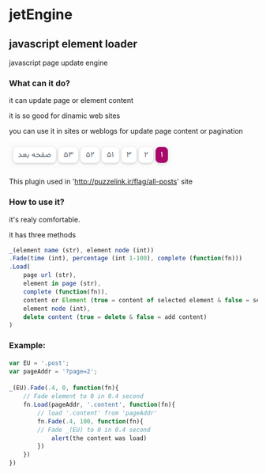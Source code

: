 # jetEngine
## javascript element loader
 javascript page update engine

### What can it do?
it can update page or element content

it is so good for dinamic web sites

you can use it in sites or weblogs for update page content or pagination

![pagination](https://raw.githubusercontent.com/MrTolou/jetEngine/master/images/pagination.png)

This plugin used in 'http://puzzelink.ir/flag/all-posts' site
### How to use it?
it's realy comfortable.

it has three methods

```javascript
_(element name (str), element node (int))
.Fade(time (int), percentage (int 1-100), complete (function(fn)))
.Load(
	page url (str), 
	element in page (str), 
	complete (function(fn)), 
	content or Element (true = content of selected element & false = selected element), 
	element node (int), 
	delete content (true = delete & false = add content)
)
```
### Example: 
```javascript
var EU = '.post';
var pageAddr = '?page=2';

_(EU).Fade(.4, 0, function(fn){
	// Fade element to 0 in 0.4 second
	fn.Load(pageAddr, '.content', function(fn){
		// load '.content' from 'pageAddr'
		fn.Fade(.4, 100, function(fn){
		// Fade _(EU) to 0 in 0.4 second
			alert(the content was load)
		})
	})
})
```
